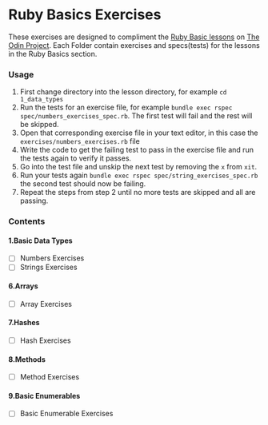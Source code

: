 # Ruby Basics Exercises
These exercises are designed to compliment the [Ruby Basic lessons](https://www.theodinproject.com/courses/ruby-programming#basic-ruby) on [The Odin Project](https://www.theodinproject.com/). Each Folder contain exercises and specs(tests) for the lessons in the Ruby Basics section.

### Usage

1. First change directory into the lesson directory, for example `cd 1_data_types`
2. Run the tests for an exercise file, for example `bundle exec rspec spec/numbers_exercises_spec.rb`. The first test will fail and the rest will be skipped.
3. Open that corresponding exercise file in your text editor, in this case the `exercises/numbers_exercises.rb` file
4. Write the code to get the failing test to pass in the exercise file and run the tests again to verify it passes.
5. Go into the test file and unskip the next test by removing the `x` from `xit`.
6. Run your tests again `bundle exec rspec spec/string_exercises_spec.rb` the second test should now be failing.
7. Repeat the steps from step 2 until no more tests are skipped and all are passing. 

###  Contents

#### 1.Basic Data Types

- [ ] Numbers Exercises 
- [ ] Strings Exercises 

#### 6.Arrays

- [ ] Array Exercises 

#### 7.Hashes

- [ ] Hash Exercises 

#### 8.Methods

- [ ] Method Exercises 

#### 9.Basic Enumerables

- [ ] Basic Enumerable Exercises 
